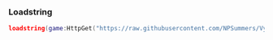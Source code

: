 ### Loadstring
```lua
loadstring(game:HttpGet("https://raw.githubusercontent.com/NPSummers/VynapseX/refs/heads/main/VX.obfuscated.lua"))() 
```
